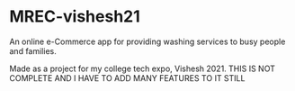 # MREC-vishesh21

An online e-Commerce app for providing washing services to busy people and families.

Made as a project for my college tech expo, Vishesh 2021.
THIS IS NOT COMPLETE AND I HAVE TO ADD MANY FEATURES TO IT STILL

